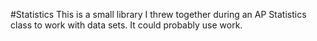 #Statistics
This is a small library I threw together during an AP Statistics class to work with data sets. It could probably use work.
